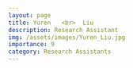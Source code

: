 ```yaml
---
layout: page
title: Yuren   <br>  Liu
description: Research Assistant
img: /assets/images/Yuren_Liu.jpg
importance: 9
category: Research Assistants
---
```

